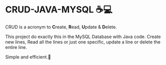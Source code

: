 # CRUD-JAVA-MYSQL ☕️💻

CRUD is a acronym to **C**reate, **R**ead, **U**pdate & **D**elete.

This project do exactly this in the MySQL Database with Java code. Create new lines, Read all the lines or just one specific, update a line or delete the entire line.

Simple and efficient.🤘
